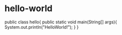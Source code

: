 # hello-world
public class hello{
  public static void main(String[] args){
      System.out.println("HelloWorld!");
  }
}
